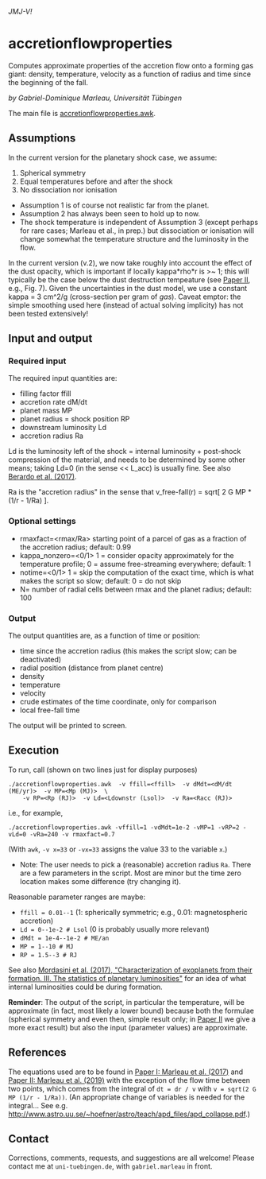 _JMJ-V!_

# accretionflowproperties
Computes approximate properties of the accretion flow onto a forming gas giant:
density, temperature, velocity as a function of radius and time since the beginning
of the fall.

_by Gabriel-Dominique Marleau, Universität Tübingen_

The main file is [accretionflowproperties.awk](accretionflowproperties.awk).

## Assumptions

In the current version for the planetary shock case, we assume:
1. Spherical symmetry
2. Equal temperatures before and after the shock
3. No dissociation nor ionisation

- Assumption 1 is of course not realistic far from the planet.
- Assumption 2 has always been seen to hold up to now.
- The shock temperature is independent of Assumption 3 (except perhaps for rare cases; Marleau et al., in prep.) but dissociation or ionisation will change somewhat the temperature structure and the luminosity in the flow.

In the current version (v.2), we now take roughly into account the effect of the dust opacity, which is important if locally kappa\*rho\*r is >~ 1; this will typically be the case below the dust destruction tempeature (see [Paper II](http://adsabs.harvard.edu/abs/2019ApJ...881..144M), e.g., Fig. 7). Given the uncertainties in the dust model, we use a constant kappa = 3 cm^2/g (cross-section per gram of _gas_). Caveat emptor: the simple smoothing used here (instead of actual solving implicity) has not been tested extensively!


## Input and output
### Required input
The required input quantities are:
- filling factor ffill
- accretion rate dM/dt
- planet mass MP
- planet radius = shock position RP
- downstream luminosity Ld
- accretion radius Ra

Ld is the luminosity left of the shock = internal luminosity + post-shock compression of the material,
and needs to be determined by some other means; taking Ld=0 (in the sense << L_acc) is usually fine.
See also [Berardo et al. (2017)](http://adsabs.harvard.edu/abs/2017ApJ...834..149B).

Ra is the "accretion radius" in the sense that v_free-fall(r) = sqrt[ 2 G MP * (1/r - 1/Ra) ].


### Optional settings
- rmaxfact=<rmax/Ra>    starting point of a parcel of gas as a fraction of the accretion radius; default: 0.99
- kappa_nonzero=<0/1>   1 = consider opacity approximately for the temperature profile; 0 = assume free-streaming everywhere; default: 1
- notime=<0/1>          1 = skip the computation of the exact time, which is what makes the script so slow; default: 0 = do not skip
- N=<number of cells>   number of radial cells between rmax and the planet radius; default: 100


### Output
The output quantities are, as a function of time or position:
- time since the accretion radius (this makes the script slow; can be deactivated)
- radial position (distance from planet centre)
- density
- temperature
- velocity
- crude estimates of the time coordinate, only for comparison
- local free-fall time

The output will be printed to screen.

## Execution
To run, call (shown on two lines just for display purposes)
```
./accretionflowproperties.awk  -v ffill=<ffill>  -v dMdt=<dM/dt (ME/yr)>  -v MP=<Mp (MJ)>  \
    -v RP=<Rp (RJ)>  -v Ld=<Ldownstr (Lsol)>  -v Ra=<Racc (RJ)>
```
i.e., for example,
```
./accretionflowproperties.awk -vffill=1 -vdMdt=1e-2 -vMP=1 -vRP=2 -vLd=0 -vRa=240 -v rmaxfact=0.7
```
(With `awk`, `-v x=33` or `-vx=33` assigns the value 33 to the variable `x`.)

- Note:
The user needs to pick a (reasonable) accretion radius `Ra`. There are a few parameters in the script. Most are minor but the time zero location makes some difference (try changing it).

Reasonable parameter ranges are maybe:
- `ffill = 0.01--1` (1: spherically symmetric; e.g., 0.01: magnetospheric accretion)
- `Ld = 0--1e-2 # Lsol` (0 is probably usually more relevant)
- `dMdt = 1e-4--1e-2 # ME/an`
- `MP = 1--10 # MJ`
- `RP = 1.5--3 # RJ`


See also [Mordasini et al. (2017), "Characterization of exoplanets from their formation. III. The statistics of planetary luminosities"](http://adsabs.harvard.edu/abs/2017A%26A...608A..72M) for an idea of what internal luminosities could be during formation.

**Reminder**: The output of the script, in particular the temperature, will be approximate (in fact, most likely a lower bound)
because both the formulae (spherical symmetry and even then, simple result only;
in [Paper II](https://ui.adsabs.harvard.edu/abs/2019arXiv190605869M) we give a more exact result)
but also the input (parameter values) are approximate.

## References
The equations used are to be found in
[Paper I: Marleau et al. (2017)](http://adsabs.harvard.edu/abs/2017ApJ...836..221M) and
[Paper II: Marleau et al. (2019)](http://adsabs.harvard.edu/abs/2019ApJ...881..144M)
with the exception of the flow time between two points, which comes from the integral of `dt = dr / v`
with `v = sqrt(2 G MP (1/r - 1/Ra))`. (An appropriate change of variables is needed for the integral...
See e.g. http://www.astro.uu.se/~hoefner/astro/teach/apd_files/apd_collapse.pdf.)


## Contact
Corrections, comments, requests, and suggestions are all welcome! Please contact me at `uni-tuebingen.de`, with `gabriel.marleau` in front.
